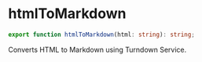 # htmlToMarkdown

```ts
export function htmlToMarkdown(html: string): string;
```

Converts HTML to Markdown using Turndown Service.
